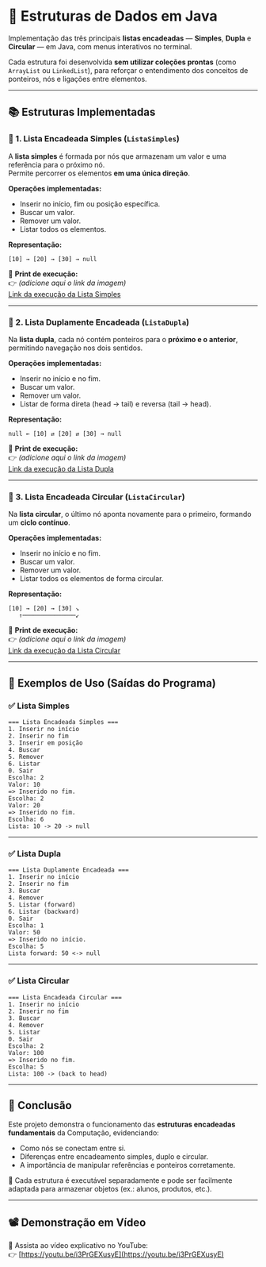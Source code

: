 # 🧩 Estruturas de Dados em Java  
Implementação das três principais **listas encadeadas** — **Simples**, **Dupla** e **Circular** — em Java, com menus interativos no terminal.  

Cada estrutura foi desenvolvida **sem utilizar coleções prontas** (como `ArrayList` ou `LinkedList`), para reforçar o entendimento dos conceitos de ponteiros, nós e ligações entre elementos.

---

## 📚 Estruturas Implementadas

### 🔹 1. Lista Encadeada Simples (`ListaSimples`)
A **lista simples** é formada por nós que armazenam um valor e uma referência para o próximo nó.  
Permite percorrer os elementos **em uma única direção**.

**Operações implementadas:**
- Inserir no início, fim ou posição específica.  
- Buscar um valor.  
- Remover um valor.  
- Listar todos os elementos.

**Representação:**
```
[10] → [20] → [30] → null
```

📸 **Print de execução:**  
👉 *(adicione aqui o link da imagem)*  
[Link da execução da Lista Simples]()

---

### 🔹 2. Lista Duplamente Encadeada (`ListaDupla`)
Na **lista dupla**, cada nó contém ponteiros para o **próximo e o anterior**, permitindo navegação nos dois sentidos.

**Operações implementadas:**
- Inserir no início e no fim.  
- Buscar um valor.  
- Remover um valor.  
- Listar de forma direta (head → tail) e reversa (tail → head).

**Representação:**
```
null ← [10] ⇄ [20] ⇄ [30] → null
```

📸 **Print de execução:**  
👉 *(adicione aqui o link da imagem)*  
[Link da execução da Lista Dupla]()

---

### 🔹 3. Lista Encadeada Circular (`ListaCircular`)
Na **lista circular**, o último nó aponta novamente para o primeiro, formando um **ciclo contínuo**.

**Operações implementadas:**
- Inserir no início e no fim.  
- Buscar um valor.  
- Remover um valor.  
- Listar todos os elementos de forma circular.

**Representação:**
```
[10] → [20] → [30] ↘
   ↑───────────────↙
```

📸 **Print de execução:**  
👉 *(adicione aqui o link da imagem)*  
[Link da execução da Lista Circular]()

---

## 🧪 Exemplos de Uso (Saídas do Programa)

### ✅ Lista Simples
```
=== Lista Encadeada Simples ===
1. Inserir no início
2. Inserir no fim
3. Inserir em posição
4. Buscar
5. Remover
6. Listar
0. Sair
Escolha: 2
Valor: 10
=> Inserido no fim.
Escolha: 2
Valor: 20
=> Inserido no fim.
Escolha: 6
Lista: 10 -> 20 -> null
```

---

### ✅ Lista Dupla
```
=== Lista Duplamente Encadeada ===
1. Inserir no início
2. Inserir no fim
3. Buscar
4. Remover
5. Listar (forward)
6. Listar (backward)
0. Sair
Escolha: 1
Valor: 50
=> Inserido no início.
Escolha: 5
Lista forward: 50 <-> null
```

---

### ✅ Lista Circular
```
=== Lista Encadeada Circular ===
1. Inserir no início
2. Inserir no fim
3. Buscar
4. Remover
5. Listar
0. Sair
Escolha: 2
Valor: 100
=> Inserido no fim.
Escolha: 5
Lista: 100 -> (back to head)
```

---

## 🏁 Conclusão
Este projeto demonstra o funcionamento das **estruturas encadeadas fundamentais** da Computação, evidenciando:
- Como nós se conectam entre si.  
- Diferenças entre encadeamento simples, duplo e circular.  
- A importância de manipular referências e ponteiros corretamente.  

📌 Cada estrutura é executável separadamente e pode ser facilmente adaptada para armazenar objetos (ex.: alunos, produtos, etc.).

---

## 📽️ Demonstração em Vídeo

🎥 Assista ao vídeo explicativo no YouTube:  
👉 [https://youtu.be/i3PrGEXusyE](https://youtu.be/i3PrGEXusyE)
